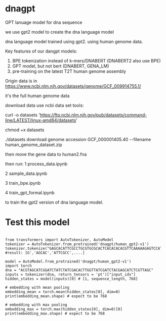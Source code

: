 # dnagpt
GPT lanuage model for dna sequence

we use gpt2 model to create the dna language model

dna language model trained using gpt2. using human genome data.

Key features of our dangpt models:

1. BPE tokenization instead of k-mers/DNABERT (DNABERT2 also use BPE)
2. GPT model, but not bert (DNABERT, GENA_LM)
3. pre-training on the latest T2T human genome assembly


Origin data is in https://www.ncbi.nlm.nih.gov/datasets/genome/GCF_009914755.1/

it's the full human genome data

download data use ncbi data set tools: 

curl -o datasets 'https://ftp.ncbi.nlm.nih.gov/pub/datasets/command-line/LATEST/linux-amd64/datasets' 

chmod +x datasets 

./datasets download genome accession GCF_000001405.40 --filename human_genome_dataset.zip 

then move the gene data to human2.fna

then run:
1 process_data.ipynb

2 sample_data.ipynb

3 train_bpe.ipynb

4 train_gpt_formal.ipynb

to train the gpt2 version of dna language model.

# Test this model




```

from transformers import AutoTokenizer, AutoModel
tokenizer = AutoTokenizer.from_pretrained('dnagpt/human_gpt2-v1')
tokenizer.tokenize("GAGCACATTCGCCTGCGTGCGCACTCACACACACGTTCAAAAAGAGTCCATTCGATTCTGGCAGTAG")
#result: [G','AGCAC','ATTCGCC',....]

model = AutoModel.from_pretrained('dnagpt/human_gpt2-v1')
import torch
dna = "ACGTAGCATCGGATCTATCTATCGACACTTGGTTATCGATCTACGAGCATCTCGTTAGC"
inputs = tokenizer(dna, return_tensors = 'pt')["input_ids"]
hidden_states = model(inputs)[0] # [1, sequence_length, 768]

# embedding with mean pooling
embedding_mean = torch.mean(hidden_states[0], dim=0)
print(embedding_mean.shape) # expect to be 768

# embedding with max pooling
embedding_max = torch.max(hidden_states[0], dim=0)[0]
print(embedding_max.shape) # expect to be 768



